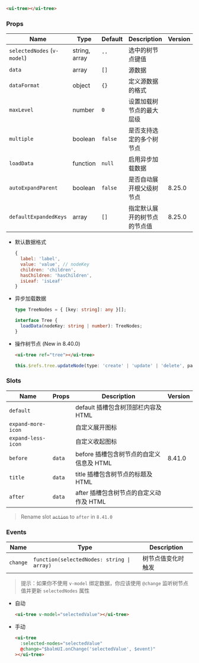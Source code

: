 ```html
<ui-tree></ui-tree>
```

### Props

| Name                        | Type          | Default | Description                  | Version |
| --------------------------- | ------------- | ------- | ---------------------------- | ------- |
| `selectedNodes` (`v-model`) | string, array | `''`    | 选中的树节点键值             |         |
| `data`                      | array         | `[]`    | 源数据                       |         |
| `dataFormat`                | object        | `{}`    | 定义源数据的格式             |         |
| `maxLevel`                  | number        | `0`     | 设置加载树节点的最大层级     |         |
| `multiple`                  | boolean       | `false` | 是否支持选定的多个树节点     |         |
| `loadData`                  | function      | `null`  | 启用异步加载数据             |         |
| `autoExpandParent`          | boolean       | `false` | 是否自动展开根父级树节点     | 8.25.0  |
| `defaultExpandedKeys`       | array         | `[]`    | 指定默认展开的树节点的节点值 | 8.25.0  |

- 默认数据格式

  ```js
  {
    label: 'label',
    value: 'value', // nodeKey
    children: 'children',
    hasChildren: 'hasChildren',
    isLeaf: 'isLeaf'
  }
  ```

- 异步加载数据

  ```ts
  type TreeNodes = { [key: string]: any }[];

  interface Tree {
    loadData(nodeKey: string | number): TreeNodes;
  }
  ```

- 操作树节点 (New in 8.40.0)

  ```html
  <ui-tree ref="tree"></ui-tree>
  ```

  ```ts
  this.$refs.tree.updateNode(type: 'create' | 'update' | 'delete', parentKey: string | number, nodeData: object)
  ```

### Slots

| Name               | Props  | Description                              | Version |
| ------------------ | ------ | ---------------------------------------- | ------- |
| `default`          |        | default 插槽包含树顶部栏内容及 HTML      |         |
| `expand-more-icon` |        | 自定义展开图标                           |         |
| `expand-less-icon` |        | 自定义收起图标                           |         |
| `before`           | `data` | before 插槽包含树节点的自定义信息及 HTML | 8.41.0  |
| `title`            | `data` | title 插槽包含树节点的标题及 HTML        |         |
| `after`            | `data` | after 插槽包含树节点的自定义动作及 HTML  |         |

> Rename slot <del>`action`</del> to `after` in `8.41.0`

### Events

| Name     | Type                                       | Description        |
| -------- | ------------------------------------------ | ------------------ |
| `change` | `function(selectedNodes: string \| array)` | 树节点值变化时触发 |

> 提示：如果你不使用 `v-model` 绑定数据，你应该使用 `@change` 监听树节点值并更新 `selectedNodes` 属性

- 自动

  ```html
  <ui-tree v-model="selectedValue"></ui-tree>
  ```

- 手动

  ```html
  <ui-tree
    :selected-nodes="selectedValue"
    @change="$balmUI.onChange('selectedValue', $event)"
  ></ui-tree>
  ```
